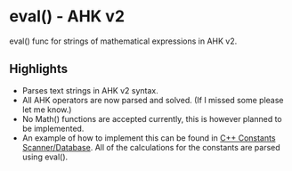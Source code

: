 # eval() - AHK v2

eval() func for strings of mathematical expressions in AHK v2.

## Highlights

* Parses text strings in AHK v2 syntax.
* All AHK operators are now parsed and solved.  (If I missed some please let me know.)
* No Math() functions are accepted currently, this is however planned to be implemented.
* An example of how to implement this can be found in [C++ Constants Scanner/Database](https://github.com/TheArkive/Win32-API-Const).  All of the calculations for the constants are parsed using eval().

